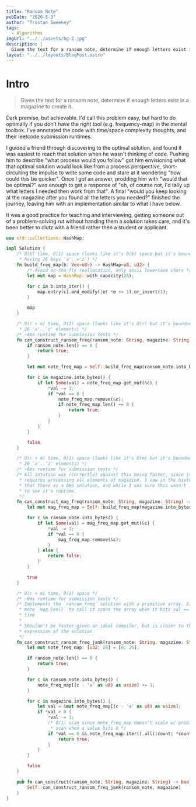 ```yaml
---
title: "Ransom Note"
pubDate: "2020-5-3"
author: "Tristan Sweeney"
tags:
  - Algorithms
imgUrl: "../../assets/bg-2.jpg"
description: |
  Given the text for a ransom note, determine if enough letters exist in a magazine to create it.
layout: "../../layouts/BlogPost.astro"
---
```


# Intro

> Given the text for a ransom note, determine if enough letters exist in a magazine to create it.

Dark premise, but achievable. I'd call this problem easy, but hard to do optimally if you don't have the right tool (e.g. frequency-map) in the mental toolbox. I've annotated the code with time/space complexity thoughts, and their leetcode submission runtimes.

I guided a friend through discovering to the optimal solution, and found it was easiest to reach that solution when he wasn't thinking of code. Pushing him to describe "what process would you follow" got him envisioning what that optimal solution would look like from a process perspective, short-circuiting the impulse to write some code and stare at it wondering "how could this be quicker". Once I got an answer, prodding him with "would that be optimal?" was enough to get a response of "oh, of course not, I'd tally up what letters I needed then work from that". A final "would you keep looking at the magazine after you found all the letters you needed?" finished the journey, leaving him with an implementation similar to what I have below.

It was a good practice for teaching and interviewing, getting someone out of a problem-solving rut without handing them a solution takes care, and it's been better to clutz with a friend rather then a student or applicant.

```rust
use std::collections::HashMap;

impl Solution {
    /* O(b) time, O(1) space (looks like it's O(b) space but it's bounded to
     * having 26 keys 'a'..='z') */
    fn build_freq_map(b: Vec<u8>) -> HashMap<u8, u32> {
        /* Avoid on-the-fly reallocation, only ascii lowercase chars */
        let mut map = HashMap::with_capacity(26);

        for c in b.into_iter() {
            map.entry(c).and_modify(|e| *e += 1).or_insert(1);
        }

        map
    }

    /* O(r + m) time, O(1) space (looks like it's O(r) but it's bounded to having
     * 26 'a'..'z' elements) */
    /* ~4ms runtime for submission tests */
    fn can_construct_ransom_freq(ransom_note: String, magazine: String) -> bool {
        if ransom_note.len() == 0 {
            return true;
        }

        let mut note_freq_map = Self::build_freq_map(ransom_note.into_bytes());

        for c in magazine.into_bytes() {
            if let Some(val) = note_freq_map.get_mut(&c) {
                *val -= 1;
                if *val == 0 {
                    note_freq_map.remove(&c);
                    if note_freq_map.len() == 0 {
                        return true;
                    }
                }
            }
        }

        false
    }

    /* O(r + m) time, O(1) space (looks like it's O(m) but it's bounded to having
     * 26 'a'..'z' elements) */
    /* ~8ms runtime for submission tests */
    /* All intution was (correctly) against this being faster, since it's best-case
     * requires processing all elements of magazine. I saw in the histogram of solutions
     * that there as a 0ms solution, and while I was sure this wasn't it I was curious
     * to see it's runtime.
     */
    fn can_construct_mag_freq(ransom_note: String, magazine: String) -> bool {
        let mut mag_freq_map = Self::build_freq_map(magazine.into_bytes());

        for c in ransom_note.into_bytes() {
            if let Some(val) = mag_freq_map.get_mut(&c) {
                *val -= 1;
                if *val == 0 {
                    mag_freq_map.remove(&c);
                }
            } else {
                return false;
            }
        }

        true
    }

    /* O(r + m) time, O(1) space */
    /* ~0ms runtime for submission tests */
    /* Implements the `ransom_freq` solution with a primitive array. Since there's no
     * more `map.len()` to call it scans the array when it hits val == 0 for the first
     * time
     *
     * Shouldn't be faster given an ideal compiler, but is closer to the optimal asm
     * expression of the solution.
     */
    fn can_construct_ransom_freq_jank(ransom_note: String, magazine: String) -> bool {
        let mut note_freq_map: [u32; 26] = [0; 26];

        if ransom_note.len() == 0 {
            return true;
        }

        for c in ransom_note.into_bytes() {
            note_freq_map[(c - 'a' as u8) as usize] += 1;
        }

        for c in magazine.into_bytes() {
            let val = &mut note_freq_map[(c - 'a' as u8) as usize];
            if *val > 0 {
                *val -= 1;
                /* O(1) scan since note_freq_map doesn't scale w/ problem size. Only
                 * scan when a value hits 0 */
                if *val == 0 && note_freq_map.iter().all(|count| *count == 0) {
                    return true;
                }
            }
        }

        false
    }

    pub fn can_construct(ransom_note: String, magazine: String) -> bool {
        Self::can_construct_ransom_freq_jank(ransom_note, magazine)
    }
}
```
